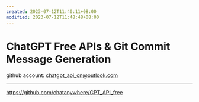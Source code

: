```yaml
---
created: 2023-07-12T11:40:11+08:00
modified: 2023-07-12T11:48:48+08:00
---
```


# ChatGPT Free APIs & Git Commit Message Generation

github account:
chatgpt_api_cn@outlook.com

----

https://github.com/chatanywhere/GPT_API_free
